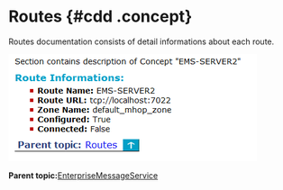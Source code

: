 # Routes {#cdd .concept}

Routes documentation consists of detail informations about each route.

![Route](img/pigeonRouteDocExample.png "Route")

**Parent topic:**[EnterpriseMessageService](../../../core/documentation_modules/ems/ems.md)

